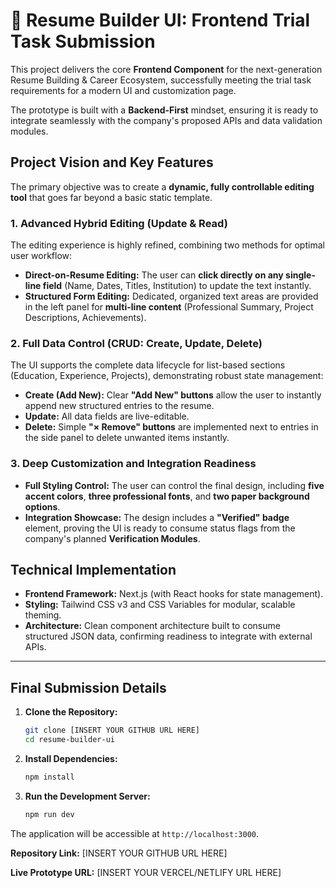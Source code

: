# 📄 Resume Builder UI: Frontend Trial Task Submission

This project delivers the core **Frontend Component** for the next-generation Resume Building & Career Ecosystem, successfully meeting the trial task requirements for a modern UI and customization page.

The prototype is built with a **Backend-First** mindset, ensuring it is ready to integrate seamlessly with the company's proposed APIs and data validation modules.

## Project Vision and Key Features

The primary objective was to create a **dynamic, fully controllable editing tool** that goes far beyond a basic static template.

### 1. Advanced Hybrid Editing (Update & Read)

The editing experience is highly refined, combining two methods for optimal user workflow:

* **Direct-on-Resume Editing:** The user can **click directly on any single-line field** (Name, Dates, Titles, Institution) to update the text instantly.
* **Structured Form Editing:** Dedicated, organized text areas are provided in the left panel for **multi-line content** (Professional Summary, Project Descriptions, Achievements).

### 2. Full Data Control (CRUD: Create, Update, Delete)

The UI supports the complete data lifecycle for list-based sections (Education, Experience, Projects), demonstrating robust state management:

* **Create (Add New):** Clear **"Add New" buttons** allow the user to instantly append new structured entries to the resume.
* **Update:** All data fields are live-editable.
* **Delete:** Simple **"&times; Remove" buttons** are implemented next to entries in the side panel to delete unwanted items instantly.

### 3. Deep Customization and Integration Readiness

* **Full Styling Control:** The user can control the final design, including **five accent colors**, **three professional fonts**, and **two paper background options**.
* **Integration Showcase:** The design includes a **"Verified" badge** element, proving the UI is ready to consume status flags from the company's planned **Verification Modules**.

## Technical Implementation

* **Frontend Framework:** Next.js (with React hooks for state management).
* **Styling:** Tailwind CSS v3 and CSS Variables for modular, scalable theming.
* **Architecture:** Clean component architecture built to consume structured JSON data, confirming readiness to integrate with external APIs.

---

## Final Submission Details

1.  **Clone the Repository:**
    ```bash
    git clone [INSERT YOUR GITHUB URL HERE]
    cd resume-builder-ui
    ```

2.  **Install Dependencies:**
    ```bash
    npm install
    ```

3.  **Run the Development Server:**
    ```bash
    npm run dev
    ```
The application will be accessible at `http://localhost:3000`.

**Repository Link:** [INSERT YOUR GITHUB URL HERE]

**Live Prototype URL:** [INSERT YOUR VERCEL/NETLIFY URL HERE]